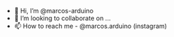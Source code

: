 - 👋 Hi, I’m @marcos-arduino
- 💞️ I’m looking to collaborate on ...
- 📫 How to reach me - @marcos.arduino (instagram)

<!---
marcos-arduino/marcos-arduino is a ✨ special ✨ repository because its `README.md` (this file) appears on your GitHub profile.
You can click the Preview link to take a look at your changes.
--->
